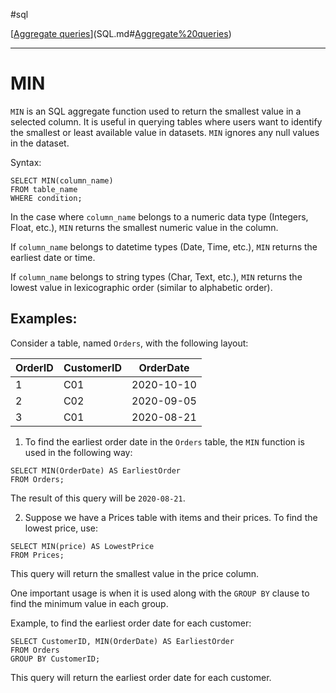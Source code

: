 #sql 

[[Aggregate queries](SQLRoadmap/Aggregate%20queries/index.md)](SQL.md#[Aggregate%20queries](SQLRoadmap/Aggregate%20queries/index.md))

---
# MIN

`MIN` is an SQL aggregate function used to return the smallest value in a selected column. It is useful in querying tables where users want to identify the smallest or least available value in datasets. `MIN` ignores any null values in the dataset.

Syntax:

```
SELECT MIN(column_name)
FROM table_name
WHERE condition;
```

In the case where `column_name` belongs to a numeric data type (Integers, Float, etc.), `MIN` returns the smallest numeric value in the column.

If `column_name` belongs to datetime types (Date, Time, etc.), `MIN` returns the earliest date or time.

If `column_name` belongs to string types (Char, Text, etc.), `MIN` returns the lowest value in lexicographic order (similar to alphabetic order).

## Examples:

Consider a table, named `Orders`, with the following layout:

|OrderID|CustomerID|OrderDate|
|---|---|---|
|1|C01|2020-10-10|
|2|C02|2020-09-05|
|3|C01|2020-08-21|

1. To find the earliest order date in the `Orders` table, the `MIN` function is used in the following way:

```
SELECT MIN(OrderDate) AS EarliestOrder
FROM Orders;
```

The result of this query will be `2020-08-21`.

2. Suppose we have a Prices table with items and their prices. To find the lowest price, use:

```
SELECT MIN(price) AS LowestPrice
FROM Prices;
```

This query will return the smallest value in the price column.

One important usage is when it is used along with the `GROUP BY` clause to find the minimum value in each group.

Example, to find the earliest order date for each customer:

```
SELECT CustomerID, MIN(OrderDate) AS EarliestOrder
FROM Orders
GROUP BY CustomerID;
```

This query will return the earliest order date for each customer.